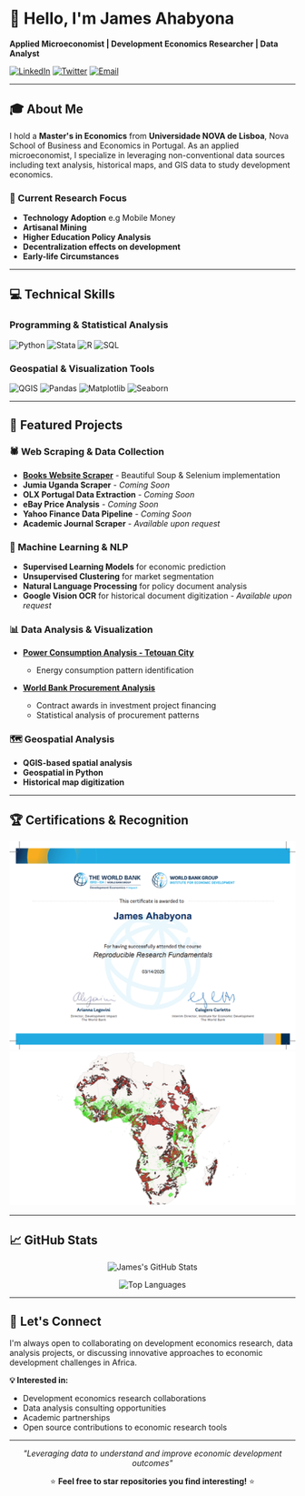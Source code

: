 # 👋 Hello, I'm James Ahabyona

**Applied Microeconomist | Development Economics Researcher | Data Analyst**

[![LinkedIn](https://img.shields.io/badge/LinkedIn-0077B5?style=for-the-badge&logo=linkedin&logoColor=white)](https://linkedin.com/in/james-ahabyona-236b81129/)
[![Twitter](https://img.shields.io/badge/Twitter-1DA1F2?style=for-the-badge&logo=twitter&logoColor=white)](https://x.com/a_ha256)
[![Email](https://img.shields.io/badge/Email-D14836?style=for-the-badge&logo=gmail&logoColor=white)](mailto:jemo44t@gmail.com)

---

## 🎓 About Me

I hold a **Master's in Economics** from **Universidade NOVA de Lisboa**, Nova School of Business and Economics in Portugal. As an applied microeconomist, I specialize in leveraging non-conventional data sources including text analysis, historical maps, and GIS data to study development economics.

### 🔬 Current Research Focus
- **Technology Adoption** e.g Mobile Money
- **Artisanal Mining** 
- **Higher Education Policy Analysis**
- **Decentralization effects on development** 
- **Early-life Circumstances**

---

## 💻 Technical Skills

### Programming & Statistical Analysis
![Python](https://img.shields.io/badge/Python-3776AB?style=for-the-badge&logo=python&logoColor=white)
![Stata](https://img.shields.io/badge/Stata-1f4788?style=for-the-badge&logo=stata&logoColor=white)
![R](https://img.shields.io/badge/R-276DC3?style=for-the-badge&logo=r&logoColor=white)
![SQL](https://img.shields.io/badge/MySQL-4479A1?style=for-the-badge&logo=mysql&logoColor=white)

### Geospatial & Visualization Tools
![QGIS](https://img.shields.io/badge/QGIS-589632?style=for-the-badge&logo=qgis&logoColor=white)
![Pandas](https://img.shields.io/badge/Pandas-150458?style=for-the-badge&logo=pandas&logoColor=white)
![Matplotlib](https://img.shields.io/badge/Matplotlib-11557c?style=for-the-badge&logo=python&logoColor=white)
![Seaborn](https://img.shields.io/badge/Seaborn-3776AB?style=for-the-badge&logo=python&logoColor=white)

---

## 🚀 Featured Projects

### 🕷️ Web Scraping & Data Collection
- **[Books Website Scraper](https://github.com/Jamesahabyona/scrapping-websites)** - Beautiful Soup & Selenium implementation
- **Jumia Uganda Scraper** - *Coming Soon*
- **OLX Portugal Data Extraction** - *Coming Soon*
- **eBay Price Analysis** - *Coming Soon*
- **Yahoo Finance Data Pipeline** - *Coming Soon*
- **Academic Journal Scraper** - *Available upon request*

### 🤖 Machine Learning & NLP
- **Supervised Learning Models** for economic prediction
- **Unsupervised Clustering** for market segmentation  
- **Natural Language Processing** for policy document analysis
- **Google Vision OCR** for historical document digitization - *Available upon request*

### 📊 Data Analysis & Visualization
- **[Power Consumption Analysis - Tetouan City](https://github.com/Jamesahabyona/Power-consumption)** 
  - Energy consumption pattern identification
  
- **[World Bank Procurement Analysis](https://github.com/Jamesahabyona/World-Bank-Procurement-Data-Analysis)**
  - Contract awards in investment project financing
  - Statistical analysis of procurement patterns

### 🗺️ Geospatial Analysis
- **QGIS-based spatial analysis** 
- **Geospatial in Python** 
- **Historical map digitization** 

---

## 🏆 Certifications & Recognition

<div align="center">

![Reproducible Research](https://raw.githubusercontent.com/Jamesahabyona/Jamesahabyona/main/funamentals%20of%20reproducible%20research.png)
![DHS Gold Africa](https://raw.githubusercontent.com/Jamesahabyona/Jamesahabyona/main/dhsgoldafrica.png)

</div>

---

## 📈 GitHub Stats

<div align="center">

![James's GitHub Stats](https://github-readme-stats.vercel.app/api?username=Jamesahabyona&show_icons=true&theme=default&hide_border=true)

![Top Languages](https://github-readme-stats.vercel.app/api/top-langs/?username=Jamesahabyona&layout=compact&theme=default&hide_border=true)

</div>

---

## 🤝 Let's Connect

I'm always open to collaborating on development economics research, data analysis projects, or discussing innovative approaches to economic development challenges in Africa.

**💡 Interested in:**
- Development economics research collaborations
- Data analysis consulting opportunities  
- Academic partnerships
- Open source contributions to economic research tools

---

<div align="center">

*"Leveraging data to understand and improve economic development outcomes"*

⭐ **Feel free to star repositories you find interesting!** ⭐

</div>

